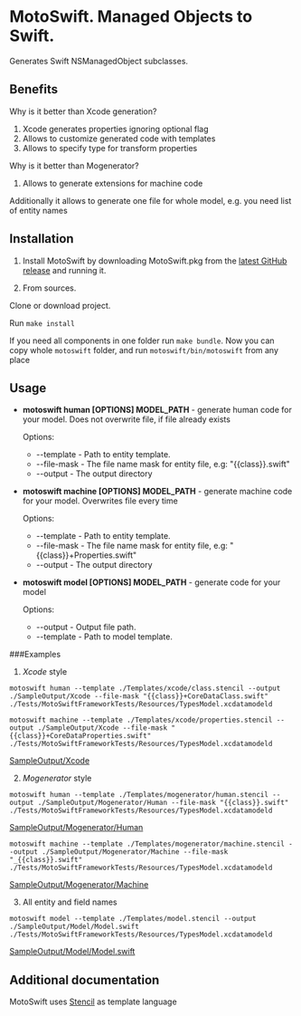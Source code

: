# MotoSwift. Managed Objects to Swift.
Generates Swift NSManagedObject subclasses.

## Benefits

Why is it better than Xcode generation?

1. Xcode generates properties ignoring optional flag
2. Allows to customize generated code with templates
3. Allows to specify type for transform properties

Why is it better than Mogenerator?

1. Allows to generate extensions for machine code

Additionally it allows to generate one file for whole model, e.g. you need list of entity names

## Installation
1. Install MotoSwift by downloading MotoSwift.pkg from the [latest GitHub release](https://github.com/Igor-Palaguta/MotoSwift/releases/latest) and running it.

2. From sources.

Clone or download project.

Run `make install`

If you need all components in one folder run `make bundle`. Now you can copy whole ```motoswift``` folder, and run ```motoswift/bin/motoswift``` from any place

## Usage

* **motoswift human [OPTIONS] MODEL_PATH** - generate human code for your model. Does not overwrite file, if file already exists

  Options:
    * --template - Path to entity template.
    * --file-mask - The file name mask for entity file, e.g: "{{class}}.swift"
    * --output - The output directory


* **motoswift machine [OPTIONS] MODEL_PATH** - generate machine code for your model. Overwrites file every time

  Options:
    * --template - Path to entity template.
    * --file-mask - The file name mask for entity file, e.g: "{{class}}+Properties.swift"
    * --output - The output directory


* **motoswift model [OPTIONS] MODEL_PATH** - generate code for your model

  Options:
    * --output - Output file path.
    * --template - Path to model template.


###Examples

1. *Xcode* style

  `motoswift human --template ./Templates/xcode/class.stencil --output ./SampleOutput/Xcode --file-mask "{{class}}+CoreDataClass.swift" ./Tests/MotoSwiftFrameworkTests/Resources/TypesModel.xcdatamodeld`

  `motoswift machine --template ./Templates/xcode/properties.stencil --output ./SampleOutput/Xcode --file-mask "{{class}}+CoreDataProperties.swift" ./Tests/MotoSwiftFrameworkTests/Resources/TypesModel.xcdatamodeld`

  [SampleOutput/Xcode](https://github.com/Igor-Palaguta/MotoSwift/tree/master/SampleOutput/Xcode)

2. *Mogenerator* style

  `motoswift human --template ./Templates/mogenerator/human.stencil --output ./SampleOutput/Mogenerator/Human --file-mask "{{class}}.swift" ./Tests/MotoSwiftFrameworkTests/Resources/TypesModel.xcdatamodeld`

  [SampleOutput/Mogenerator/Human](https://github.com/Igor-Palaguta/MotoSwift/tree/master/SampleOutput/Mogenerator/Human)

  `motoswift machine --template ./Templates/mogenerator/machine.stencil --output ./SampleOutput/Mogenerator/Machine --file-mask "_{{class}}.swift" ./Tests/MotoSwiftFrameworkTests/Resources/TypesModel.xcdatamodeld`

  [SampleOutput/Mogenerator/Machine](https://github.com/Igor-Palaguta/MotoSwift/tree/master/SampleOutput/Mogenerator/Machine)

3. All entity and field names

  `motoswift model --template ./Templates/model.stencil --output ./SampleOutput/Model/Model.swift ./Tests/MotoSwiftFrameworkTests/Resources/TypesModel.xcdatamodeld`

  [SampleOutput/Model/Model.swift](https://github.com/Igor-Palaguta/MotoSwift/tree/master/SampleOutput/Model/Model.swift)

## Additional documentation
MotoSwift uses [Stencil](https://github.com/kylef/Stencil) as template language
